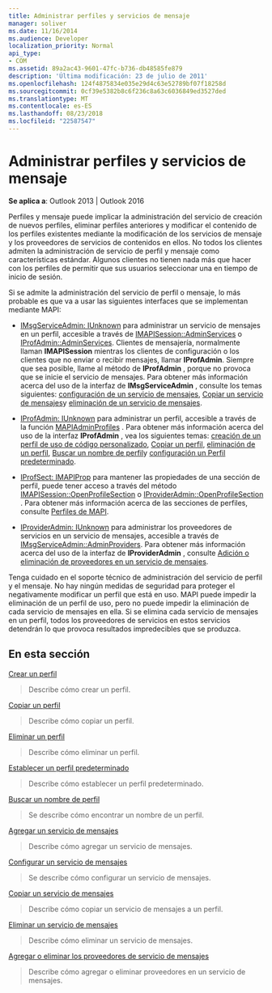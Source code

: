 ```yaml
---
title: Administrar perfiles y servicios de mensaje
manager: soliver
ms.date: 11/16/2014
ms.audience: Developer
localization_priority: Normal
api_type:
- COM
ms.assetid: 89a2ac43-9601-47fc-b736-db48585fe879
description: 'Última modificación: 23 de julio de 2011'
ms.openlocfilehash: 124f4875834e035e29d4c63e52789bf07f18258d
ms.sourcegitcommit: 0cf39e5382b8c6f236c8a63c6036849ed3527ded
ms.translationtype: MT
ms.contentlocale: es-ES
ms.lasthandoff: 08/23/2018
ms.locfileid: "22587547"
---
```

# <a name="administering-profiles-and-message-services"></a>Administrar perfiles y servicios de mensaje

  
  
**Se aplica a**: Outlook 2013 | Outlook 2016 
  
Perfiles y mensaje puede implicar la administración del servicio de creación de nuevos perfiles, eliminar perfiles anteriores y modificar el contenido de los perfiles existentes mediante la modificación de los servicios de mensaje y los proveedores de servicios de contenidos en ellos. No todos los clientes admiten la administración de servicio de perfil y mensaje como características estándar. Algunos clientes no tienen nada más que hacer con los perfiles de permitir que sus usuarios seleccionar una en tiempo de inicio de sesión.
  
Si se admite la administración del servicio de perfil o mensaje, lo más probable es que va a usar las siguientes interfaces que se implementan mediante MAPI:
  
- [IMsgServiceAdmin: IUnknown](imsgserviceadminiunknown.md) para administrar un servicio de mensajes en un perfil, accesible a través de [IMAPISession::AdminServices](imapisession-adminservices.md) o [IProfAdmin::AdminServices](iprofadmin-adminservices.md). Clientes de mensajería, normalmente llaman **IMAPISession** mientras los clientes de configuración o los clientes que no enviar o recibir mensajes, llamar **IProfAdmin**. Siempre que sea posible, llame al método de **IProfAdmin** , porque no provoca que se inicie el servicio de mensajes. Para obtener más información acerca del uso de la interfaz de **IMsgServiceAdmin** , consulte los temas siguientes: [configuración de un servicio de mensajes](configuring-a-message-service.md), [Copiar un servicio de mensajes](copying-a-message-service.md)y [eliminación de un servicio de mensajes](deleting-a-message-service.md).
    
- [IProfAdmin: IUnknown](iprofadminiunknown.md) para administrar un perfil, accesible a través de la función [MAPIAdminProfiles](mapiadminprofiles.md) . Para obtener más información acerca del uso de la interfaz **IProfAdmin** , vea los siguientes temas: [creación de un perfil de uso de código personalizado](creating-a-profile-by-using-custom-code.md), [Copiar un perfil](copying-a-profile.md), [eliminación de un perfil](deleting-a-profile.md), [Buscar un nombre de perfil](finding-a-profile-name.md)y [configuración un Perfil predeterminado](setting-a-default-profile.md).
    
- [IProfSect: IMAPIProp](iprofsectimapiprop.md) para mantener las propiedades de una sección de perfil, puede tener acceso a través del método [IMAPISession::OpenProfileSection](imapisession-openprofilesection.md) o [IProviderAdmin::OpenProfileSection](iprovideradmin-openprofilesection.md) . Para obtener más información acerca de las secciones de perfiles, consulte [Perfiles de MAPI](mapi-profiles.md).
    
- [IProviderAdmin: IUnknown](iprovideradminiunknown.md) para administrar los proveedores de servicios en un servicio de mensajes, accesible a través de [IMsgServiceAdmin::AdminProviders](imsgserviceadmin-adminproviders.md). Para obtener más información acerca del uso de la interfaz de **IProviderAdmin** , consulte [Adición o eliminación de proveedores en un servicio de mensajes](adding-or-deleting-providers-in-a-message-service.md).
    
Tenga cuidado en el soporte técnico de administración del servicio de perfil y el mensaje. No hay ningún medidas de seguridad para proteger el negativamente modificar un perfil que está en uso. MAPI puede impedir la eliminación de un perfil de uso, pero no puede impedir la eliminación de cada servicio de mensajes en ella. Si se elimina cada servicio de mensajes en un perfil, todos los proveedores de servicios en estos servicios detendrán lo que provoca resultados impredecibles que se produzca.
  
## <a name="in-this-section"></a>En esta sección

[Crear un perfil](creating-a-profile.md)
  
> Describe cómo crear un perfil.
    
[Copiar un perfil](copying-a-profile.md)
  
> Describe cómo copiar un perfil.
    
[Eliminar un perfil](deleting-a-profile.md)
  
> Describe cómo eliminar un perfil.
    
[Establecer un perfil predeterminado](setting-a-default-profile.md)
  
> Describe cómo establecer un perfil predeterminado.
    
[Buscar un nombre de perfil](finding-a-profile-name.md)
  
> Se describe cómo encontrar un nombre de un perfil.
    
[Agregar un servicio de mensajes](adding-a-message-service.md)
  
> Describe cómo agregar un servicio de mensajes.
    
[Configurar un servicio de mensajes](configuring-a-message-service.md)
  
> Se describe cómo configurar un servicio de mensajes.
    
[Copiar un servicio de mensajes](copying-a-message-service.md)
  
> Describe cómo copiar un servicio de mensajes a un perfil.
    
[Eliminar un servicio de mensajes](deleting-a-message-service.md)
  
> Describe cómo eliminar un servicio de mensajes.
    
[Agregar o eliminar los proveedores de servicio de mensajes](adding-or-deleting-providers-in-a-message-service.md)
  
> Describe cómo agregar o eliminar proveedores en un servicio de mensajes.
    

